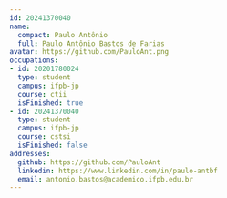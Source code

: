 ```yaml
---
id: 20241370040
name:
  compact: Paulo Antônio
  full: Paulo Antônio Bastos de Farias
avatar: https://github.com/PauloAnt.png
occupations:
- id: 20201780024
  type: student
  campus: ifpb-jp
  course: ctii
  isFinished: true
- id: 20241370040
  type: student
  campus: ifpb-jp
  course: cstsi
  isFinished: false
addresses:
  github: https://github.com/PauloAnt
  linkedin: https://www.linkedin.com/in/paulo-antbf
  email: antonio.bastos@academico.ifpb.edu.br
---
```

